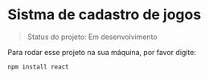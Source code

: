 # Sistma de cadastro de jogos

> Status do projeto: Em desenvolvimento

Para rodar esse projeto na sua máquina, por favor digite:

```
npm install react
```

